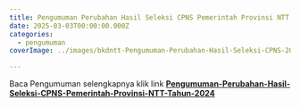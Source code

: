 ```yaml
---
title: Pengumuman Perubahan Hasil Seleksi CPNS Pemerintah Provinsi NTT Tahun 2024
date: 2025-03-03T00:00:00.000Z
categories:
  - pengumuman
coverImage: ../images/bkdntt-Pengumuman-Perubahan-Hasil-Seleksi-CPNS-2024.pdf.png

---
```


Baca Pengumuman selengkapnya klik link **[Pengumuman-Perubahan-Hasil-Seleksi-CPNS-Pemerintah-Provinsi-NTT-Tahun-2024](https://bkd.nttprov.go.id/web/wp-content/uploads/2025/04/Pengumuman-Perubahan-Hasil-Seleksi-CPNS-Pemerintah-Provinsi-NTT-Tahun-2024.pdf)**
